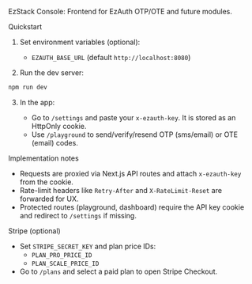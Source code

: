 EzStack Console: Frontend for EzAuth OTP/OTE and future modules.

Quickstart

1. Set environment variables (optional):

   - `EZAUTH_BASE_URL` (default `http://localhost:8080`)

2. Run the dev server:

```bash
npm run dev
```

3. In the app:

   - Go to `/settings` and paste your `x-ezauth-key`. It is stored as an HttpOnly cookie.
   - Use `/playground` to send/verify/resend OTP (sms/email) or OTE (email) codes.

Implementation notes

- Requests are proxied via Next.js API routes and attach `x-ezauth-key` from the cookie.
- Rate-limit headers like `Retry-After` and `X-RateLimit-Reset` are forwarded for UX.
- Protected routes (playground, dashboard) require the API key cookie and redirect to `/settings` if missing.

Stripe (optional)

- Set `STRIPE_SECRET_KEY` and plan price IDs:
  - `PLAN_PRO_PRICE_ID`
  - `PLAN_SCALE_PRICE_ID`
- Go to `/plans` and select a paid plan to open Stripe Checkout.
